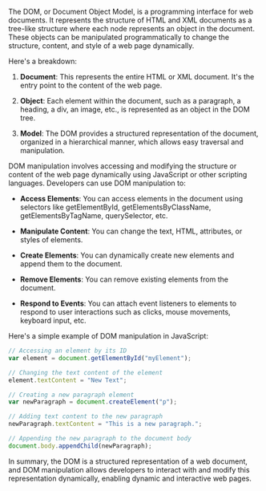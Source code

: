 The DOM, or Document Object Model, is a programming interface for web documents. It represents the structure of HTML and XML documents as a tree-like structure where each node represents an object in the document. These objects can be manipulated programmatically to change the structure, content, and style of a web page dynamically.

Here's a breakdown:

1. **Document**: This represents the entire HTML or XML document. It's the entry point to the content of the web page.

2. **Object**: Each element within the document, such as a paragraph, a heading, a div, an image, etc., is represented as an object in the DOM tree.

3. **Model**: The DOM provides a structured representation of the document, organized in a hierarchical manner, which allows easy traversal and manipulation.

DOM manipulation involves accessing and modifying the structure or content of the web page dynamically using JavaScript or other scripting languages. Developers can use DOM manipulation to:

- **Access Elements**: You can access elements in the document using selectors like getElementById, getElementsByClassName, getElementsByTagName, querySelector, etc.

- **Manipulate Content**: You can change the text, HTML, attributes, or styles of elements.

- **Create Elements**: You can dynamically create new elements and append them to the document.

- **Remove Elements**: You can remove existing elements from the document.

- **Respond to Events**: You can attach event listeners to elements to respond to user interactions such as clicks, mouse movements, keyboard input, etc.

Here's a simple example of DOM manipulation in JavaScript:

```javascript
// Accessing an element by its ID
var element = document.getElementById("myElement");

// Changing the text content of the element
element.textContent = "New Text";

// Creating a new paragraph element
var newParagraph = document.createElement("p");

// Adding text content to the new paragraph
newParagraph.textContent = "This is a new paragraph.";

// Appending the new paragraph to the document body
document.body.appendChild(newParagraph);
```

In summary, the DOM is a structured representation of a web document, and DOM manipulation allows developers to interact with and modify this representation dynamically, enabling dynamic and interactive web pages.